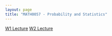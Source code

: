 ```yaml
---
layout: page
title: "MATH0057 - Probability and Statistics"
---
```

<a href="/57/W1">W1 Lecture</a>
<a href="/57/W2">W2 Lecture</a>

